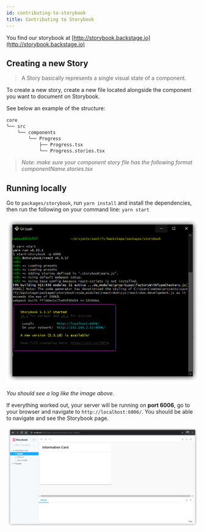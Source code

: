 ```yaml
---
id: contributing-to-storybook
title: Contributing to Storybook
---
```


You find our storybook at
[http://storybook.backstage.io](http://storybook.backstage.io)

## Creating a new Story

> A Story basically represents a single visual state of a component.

To create a new story, create a new file located alongside the component you
want to document on Storybook.

See below an example of the structure:

```
core
└── src
    └── components
        └── Progress
            ├── Progress.tsx
            └── Progress.stories.tsx
```

> _Note: make sure your component story file has the following format
> componentName.stories.tsx_

## Running locally

Go to `packages/storybook`, run `yarn install` and install the dependencies,
then run the following on your command line: `yarn start`

![](../assets/dls/running-storybook.png)

_You should see a log like the image above._

If everything worked out, your server will be running on **port 6006**, go to
your browser and navigate to `http://localhost:6006/`. You should be able to
navigate and see the Storybook page.

![](../assets/dls/storybook-page.png)
